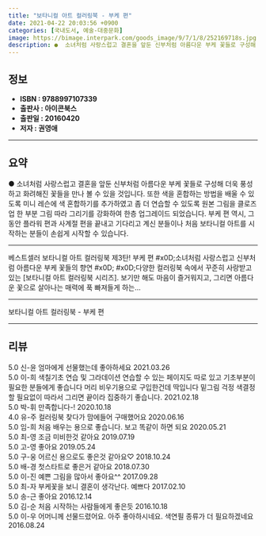 ```yaml
---
title: "보타니컬 아트 컬러링북 - 부케 편"
date: 2021-04-22 20:03:56 +0900
categories: [국내도서, 예술-대중문화]
image: https://bimage.interpark.com/goods_image/9/7/1/8/252169718s.jpg
description: ●  소녀처럼 사랑스럽고 결혼을 앞둔 신부처럼 아름다운 부케 꽃들로 구성해 더욱 풍성하고 화려해진 꽃들을 만나 볼 수 있을 것입니다. 또한 색을 혼합하는 방법을 배울 수 있도록 미니 레슨에 색 혼합하기를 추가하였고 좀 더 연습할 수 있도록 원본 그림을 클로즈업 한 부분 그림 따라 그리기를 강화하여 한층 
---
```


## **정보**

- **ISBN : 9788997107339**
- **출판사 : 아이콘북스**
- **출판일 : 20160420**
- **저자 : 권영애**

------



## **요약**

●  소녀처럼 사랑스럽고 결혼을 앞둔 신부처럼 아름다운 부케 꽃들로 구성해 더욱 풍성하고 화려해진 꽃들을 만나 볼 수 있을 것입니다. 또한 색을 혼합하는 방법을 배울 수 있도록 미니 레슨에 색 혼합하기를 추가하였고 좀 더 연습할 수 있도록 원본 그림을 클로즈업 한 부분 그림 따라 그리기를 강화하여 한층 업그레이드 되었습니다. 부케 편 역시, 그동안 플라워 편과 사계절 편을 끝내고 기다리고 계신 분들이나 처음 보타니컬 아트를 시작하는 분들이 손쉽게 시작할 수 있습니다.

------

베스트셀러 보타니컬 아트 컬러링북 제3탄! 부케 편 #x0D;소녀처럼 사랑스럽고 신부처럼 아름다운 부케 꽃들의 향연 #x0D; #x0D;다양한 컬러링북 속에서 꾸준히 사랑받고 있는 [보타니컬 아트 컬러링북 시리즈]. 보기만 해도 마음이 즐거워지고, 그리면 아름다운 꽃으로 살아나는 매력에 푹 빠져들게 하는... 

------


보타니컬 아트 컬러링북 - 부케 편 

------


## **리뷰** 

5.0 신-윤 엄마에게 선물했는데 좋아하세요 2021.03.26 <br/>5.0 이-희 색칠기초 연습 및 그라데이션 연습할 수 있는 페이지도 따로 있고 기초부분이 필요한 분들에게 좋습니다
머리 비우기용으로  구입한건데 딱입니다
밑그림 걱정 색결정할 필요없이 따라서 그리면 끝이라 집중하기 좋습니다.  2021.02.18 <br/>5.0 박-휘 만족합니다-! 2020.10.18 <br/>4.0 유-주 컬러링북 찾다가 맘에들어 구매했어요 2020.06.16 <br/>5.0 임-희 처음 배우는 용으로 좋습니다.
보고 똑같이 하면 되요 2020.05.21 <br/>5.0 최-영 조금 미비한것 같아요 2019.07.19 <br/>5.0 고-영 좋아요 2019.05.24 <br/>5.0 구-웅 어르신 용으로도 좋은것 같아요♡ 2018.10.24 <br/>5.0 배-경 첫스타트로 좋은거 같아요 2018.07.30 <br/>5.0 이-진 예쁜 그림을 많아서 좋아요^^ 2017.09.28 <br/>5.0 최-자 부케꽃을 보니 결혼이 생각난다.  예쁘다 2017.02.10 <br/>5.0 송-근 좋아요 2016.12.14 <br/>5.0 김-순 처음 시작하는 사람들에게 좋은듯 2016.10.18 <br/>5.0 이-우 어머니께 선물드렸어요. 아주 좋아하시네요. 색연필 종류가 더 필요하겠네요 2016.08.24 <br/>